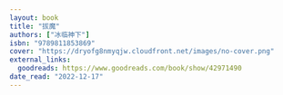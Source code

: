 ```yaml
---
layout: book
title: "拔魔"
authors: ["冰临神下"]
isbn: "9789811853869"
cover: "https://dryofg8nmyqjw.cloudfront.net/images/no-cover.png"
external_links:
  goodreads: https://www.goodreads.com/book/show/42971490
date_read: "2022-12-17"
---
```

